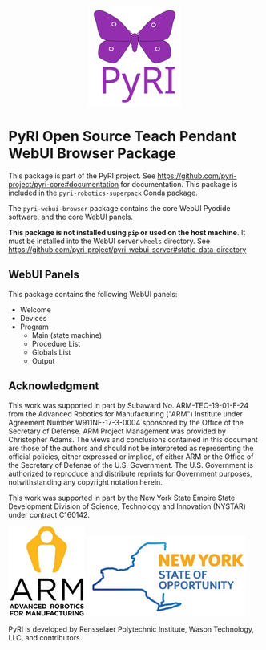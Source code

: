 <p align="center">
<img src="./doc/figures/pyri_logo_web.svg" height="200"/>
</p>

# PyRI Open Source Teach Pendant WebUI Browser Package

This package is part of the PyRI project. See https://github.com/pyri-project/pyri-core#documentation for documentation. This package is included in the `pyri-robotics-superpack` Conda package.

The `pyri-webui-browser` package contains the core WebUI Pyodide software, and the core WebUI panels. 

**This package is not installed using `pip` or used on the host machine**. It must be installed into the WebUI server `wheels` directory. See https://github.com/pyri-project/pyri-webui-server#static-data-directory

## WebUI Panels

This package contains the following WebUI panels:

* Welcome
* Devices
* Program
  * Main (state machine)
  * Procedure List
  * Globals List
  * Output

## Acknowledgment

This work was supported in part by Subaward No. ARM-TEC-19-01-F-24 from the Advanced Robotics for Manufacturing ("ARM") Institute under Agreement Number W911NF-17-3-0004 sponsored by the Office of the Secretary of Defense. ARM Project Management was provided by Christopher Adams. The views and conclusions contained in this document are those of the authors and should not be interpreted as representing the official policies, either expressed or implied, of either ARM or the Office of the Secretary of Defense of the U.S. Government. The U.S. Government is authorized to reproduce and distribute reprints for Government purposes, notwithstanding any copyright notation herein.

This work was supported in part by the New York State Empire State Development Division of Science, Technology and Innovation (NYSTAR) under contract C160142. 

![](doc/figures/arm_logo.jpg) ![](doc/figures/nys_logo.jpg)

PyRI is developed by Rensselaer Polytechnic Institute, Wason Technology, LLC, and contributors.
